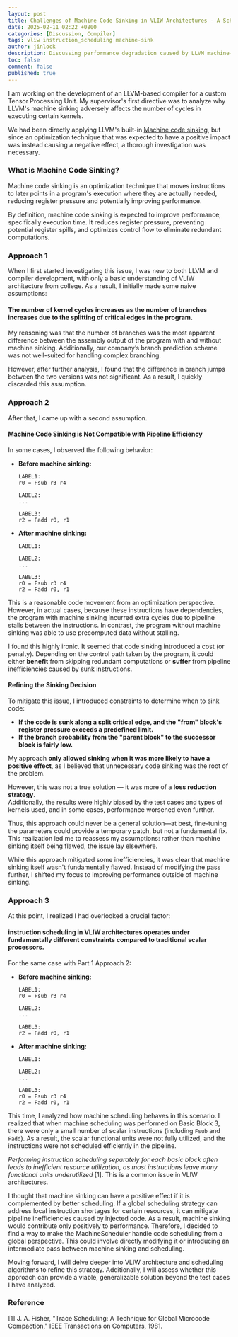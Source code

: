 ```yaml
---
layout: post
title: Challenges of Machine Code Sinking in VLIW Architectures - A Scheduling Perspective
date: 2025-02-11 02:22 +0800
categories: [Discussion, Compiler]
tags: vliw instruction_scheduling machine-sink
author: jinlock
description: Discussing performance degradation caused by LLVM machine-sink and possible solutions
toc: false
comment: false
published: true
---
```


I am working on the development of an LLVM-based compiler for a custom Tensor Processing Unit. My supervisor's first directive was to analyze why LLVM's machine sinking adversely affects the number of cycles in executing certain kernels. 

We had been directly applying LLVM's built-in [Machine code sinking](https://llvm.org/doxygen/MachineSink_8cpp_source.html), but since an optimization technique that was expected to have a positive impact was instead causing a negative effect, a thorough investigation was necessary.

### What is Machine Code Sinking?
Machine code sinking is an optimization technique that moves instructions to later points in a program's execution where they are actually needed, reducing register pressure and potentially improving performance.  

By definition, machine code sinking is expected to improve performance, specifically execution time. It reduces register pressure, preventing potential register spills, and optimizes control flow to eliminate redundant computations.

### Approach 1

When I first started investigating this issue, I was new to both LLVM and compiler development, with only a basic understanding of VLIW architecture from college. As a result, I initially made some naive assumptions:  

#### The number of kernel cycles increases as the number of branches increases due to the splitting of critical edges in the program.
   
My reasoning was that the number of branches was the most apparent difference between the assembly output of the program with and without machine sinking. Additionally, our company’s branch prediction scheme was not well-suited for handling complex branching.  
   
However, after further analysis, I found that the difference in branch jumps between the two versions was not significant. As a result, I quickly discarded this assumption.

### Approach 2 

After that, I came up with a second assumption.  

#### Machine Code Sinking is Not Compatible with Pipeline Efficiency  

In some cases, I observed the following behavior:  

- **Before machine sinking:**  
    ```assembly
    LABEL1:
    r0 = Fsub r3 r4

    LABEL2:
    ...

    LABEL3:
    r2 = Fadd r0, r1
    ```  

- **After machine sinking:**  
    ```assembly
    LABEL1:

    LABEL2:
    ...

    LABEL3:
    r0 = Fsub r3 r4
    r2 = Fadd r0, r1
    ```  

This is a reasonable code movement from an optimization perspective. However, in actual cases, because these instructions have dependencies, the program with machine sinking incurred extra cycles due to pipeline stalls between the instructions. In contrast, the program without machine sinking was able to use precomputed data without stalling.  

I found this highly ironic. It seemed that code sinking introduced a cost (or penalty). Depending on the control path taken by the program, it could either **benefit** from skipping redundant computations or **suffer** from pipeline inefficiencies caused by sunk instructions.  

#### Refining the Sinking Decision 
To mitigate this issue, I introduced constraints to determine when to sink code:  
- **If the code is sunk along a split critical edge, and the "from" block's register pressure exceeds a predefined limit.**  
- **If the branch probability from the "parent block" to the successor block is fairly low.**  

My approach **only allowed sinking when it was more likely to have a positive effect**, as I believed that unnecessary code sinking was the root of the problem. 

However, this was not a true solution — it was more of a **loss reduction strategy**.  
Additionally, the results were highly biased by the test cases and types of kernels used, and in some cases, performance worsened even further.

Thus, this approach could never be a general solution—at best, fine-tuning the parameters could provide a temporary patch, but not a fundamental fix. This realization led me to reassess my assumptions: rather than machine sinking itself being flawed, the issue lay elsewhere.

While this approach mitigated some inefficiencies, it was clear that machine sinking itself wasn't fundamentally flawed. Instead of modifying the pass further, I shifted my focus to improving performance outside of machine sinking.

### Approach 3

At this point, I realized I had overlooked a crucial factor: 
#### instruction scheduling in VLIW architectures operates under fundamentally different constraints compared to traditional scalar processors.

For the same case with Part 1 Approach 2:

- **Before machine sinking:**  
    ```assembly
    LABEL1:
    r0 = Fsub r3 r4

    LABEL2:
    ...

    LABEL3:
    r2 = Fadd r0, r1
    ```  

- **After machine sinking:**  
    ```assembly
    LABEL1:

    LABEL2:
    ...

    LABEL3:
    r0 = Fsub r3 r4
    r2 = Fadd r0, r1
    ```  

This time, I analyzed how machine scheduling behaves in this scenario.
I realized that when machine scheduling was performed on Basic Block 3, there were only a small number of scalar instructions (including `Fsub` and `Fadd`). As a result, the scalar functional units were not fully utilized, and the instructions were not scheduled efficiently in the pipeline.

*Performing instruction scheduling separately for each basic block often leads to inefficient resource utilization, as most instructions leave many functional units underutilized* [1]. This is a common issue in VLIW architectures.

I thought that machine sinking can have a positive effect if it is complemented by better scheduling. If a global scheduling strategy can address local instruction shortages for certain resources, it can mitigate pipeline inefficiencies caused by injected code. As a result, machine sinking would contribute only positively to performance.
Therefore, I decided to find a way to make the MachineScheduler handle code scheduling from a global perspective. This could involve directly modifying it or introducing an intermediate pass between machine sinking and scheduling.

Moving forward, I will delve deeper into VLIW architecture and scheduling algorithms to refine this strategy. Additionally, I will assess whether this approach can provide a viable, generalizable solution beyond the test cases I have analyzed.

### Reference
[1] J. A. Fisher, "Trace Scheduling: A Technique for Global Microcode Compaction," IEEE Transactions on Computers, 1981.